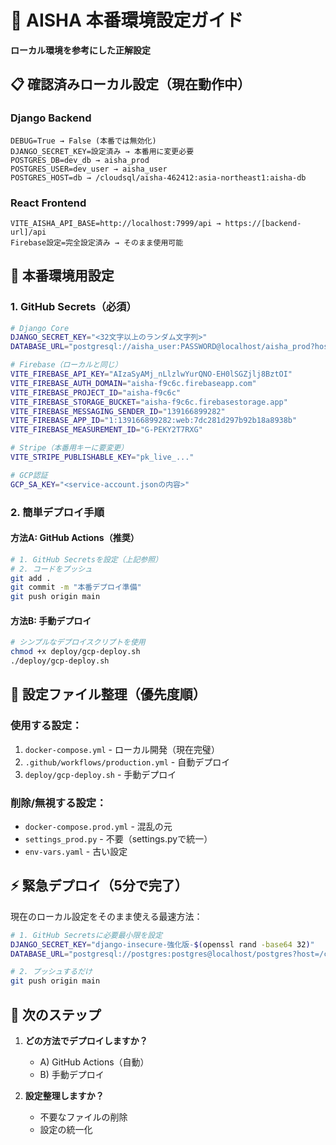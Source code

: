 # 🚀 AISHA 本番環境設定ガイド

**ローカル環境を参考にした正解設定**

## 📋 確認済みローカル設定（現在動作中）

### Django Backend
```
DEBUG=True → False (本番では無効化)
DJANGO_SECRET_KEY=設定済み → 本番用に変更必要
POSTGRES_DB=dev_db → aisha_prod
POSTGRES_USER=dev_user → aisha_user
POSTGRES_HOST=db → /cloudsql/aisha-462412:asia-northeast1:aisha-db
```

### React Frontend  
```
VITE_AISHA_API_BASE=http://localhost:7999/api → https://[backend-url]/api
Firebase設定=完全設定済み → そのまま使用可能
```

## 🎯 本番環境用設定

### 1. GitHub Secrets（必須）
```bash
# Django Core
DJANGO_SECRET_KEY="<32文字以上のランダム文字列>"
DATABASE_URL="postgresql://aisha_user:PASSWORD@localhost/aisha_prod?host=/cloudsql/aisha-462412:asia-northeast1:aisha-db"

# Firebase（ローカルと同じ）
VITE_FIREBASE_API_KEY="AIzaSyAMj_nLlzlwYurQNO-EH0lSGZjlj8BztOI"
VITE_FIREBASE_AUTH_DOMAIN="aisha-f9c6c.firebaseapp.com"  
VITE_FIREBASE_PROJECT_ID="aisha-f9c6c"
VITE_FIREBASE_STORAGE_BUCKET="aisha-f9c6c.firebasestorage.app"
VITE_FIREBASE_MESSAGING_SENDER_ID="139166899282"
VITE_FIREBASE_APP_ID="1:139166899282:web:7dc281d297b92b18a8938b"
VITE_FIREBASE_MEASUREMENT_ID="G-PEKY2T7RXG"

# Stripe（本番用キーに要変更）
VITE_STRIPE_PUBLISHABLE_KEY="pk_live_..."

# GCP認証
GCP_SA_KEY="<service-account.jsonの内容>"
```

### 2. 簡単デプロイ手順

#### 方法A: GitHub Actions（推奨）
```bash
# 1. GitHub Secretsを設定（上記参照）
# 2. コードをプッシュ
git add .
git commit -m "本番デプロイ準備"
git push origin main
```

#### 方法B: 手動デプロイ
```bash
# シンプルなデプロイスクリプトを使用
chmod +x deploy/gcp-deploy.sh
./deploy/gcp-deploy.sh
```

## 🔧 設定ファイル整理（優先度順）

### 使用する設定：
1. `docker-compose.yml` - ローカル開発（現在完璧）
2. `.github/workflows/production.yml` - 自動デプロイ
3. `deploy/gcp-deploy.sh` - 手動デプロイ

### 削除/無視する設定：
- `docker-compose.prod.yml` - 混乱の元
- `settings_prod.py` - 不要（settings.pyで統一）
- `env-vars.yaml` - 古い設定

## ⚡ 緊急デプロイ（5分で完了）

現在のローカル設定をそのまま使える最速方法：

```bash
# 1. GitHub Secretsに必要最小限を設定
DJANGO_SECRET_KEY="django-insecure-強化版-$(openssl rand -base64 32)"
DATABASE_URL="postgresql://postgres:postgres@localhost/postgres?host=/cloudsql/aisha-462412:asia-northeast1:aisha-db"

# 2. プッシュするだけ
git push origin main
```

## 🎉 次のステップ

1. **どの方法でデプロイしますか？**
   - A) GitHub Actions（自動）
   - B) 手動デプロイ
   
2. **設定整理しますか？**
   - 不要なファイルの削除
   - 設定の統一化 